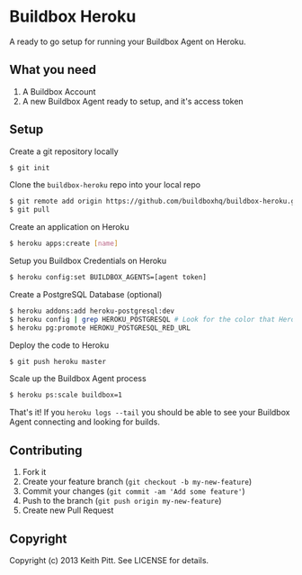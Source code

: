 # Buildbox Heroku

A ready to go setup for running your Buildbox Agent on Heroku.

## What you need

1. A Buildbox Account
2. A new Buildbox Agent ready to setup, and it's access token

## Setup

Create a git repository locally

```bash
$ git init
```

Clone the `buildbox-heroku` repo into your local repo

```bash
$ git remote add origin https://github.com/buildboxhq/buildbox-heroku.git
$ git pull
```

Create an application on Heroku

```bash
$ heroku apps:create [name]
```

Setup you Buildbox Credentials on Heroku

```bash
$ heroku config:set BUILDBOX_AGENTS=[agent token]
```

Create a PostgreSQL Database (optional)

```bash
$ heroku addons:add heroku-postgresql:dev
$ heroku config | grep HEROKU_POSTGRESQL # Look for the color that Heroku chose for the database
$ heroku pg:promote HEROKU_POSTGRESQL_RED_URL
```

Deploy the code to Heroku

```bash
$ git push heroku master
```

Scale up the Buildbox Agent process

```bash
$ heroku ps:scale buildbox=1
```

That's it! If you `heroku logs --tail` you should be able to see your Buildbox Agent connecting and looking for builds.

## Contributing

1. Fork it
2. Create your feature branch (`git checkout -b my-new-feature`)
3. Commit your changes (`git commit -am 'Add some feature'`)
4. Push to the branch (`git push origin my-new-feature`)
5. Create new Pull Request

## Copyright

Copyright (c) 2013 Keith Pitt. See LICENSE for details.
